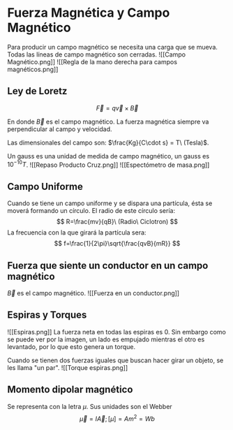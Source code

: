 # Fuerza Magnética y Campo Magnético
Para producir un campo magnético se necesita una carga que se mueva. Todas las líneas de campo magnético son cerradas.
![[Campo Magnético.png]]
![[Regla de la mano derecha para campos magnéticos.png]]
## Ley de Loretz
$$
\vec F=q\vec v\times\vec B
$$

En donde $\vec B$ es el campo magnético. La fuerza magnética siempre va perpendicular al campo y velocidad.

Las dimensionales del campo son: $\frac{Kg}{C\cdot s} = T\ (Tesla)$.

Un gauss es una unidad de medida de campo magnético, un gauss es $10^{-10} T$.
![[Repaso Producto Cruz.png]]
![[Espectómetro de masa.png]]
## Campo Uniforme
Cuando se tiene un campo uniforme y se dispara una partícula, ésta se moverá formando un círculo. El radio de este círculo sería:
$$
R=\frac{mv}{qB}\ (Radio\ Ciclotron)
$$
La frecuencia con la que girará la partícula sera:
$$
f=\frac{1}{2\pi}\sqrt{\frac{qvB}{mR}}
$$
## Fuerza que siente un conductor en un campo magnético
$\vec B$ es el campo magnético.
![[Fuerza en un conductor.png]]
## Espiras y Torques
![[Espiras.png]]
La fuerza neta en todas las espiras es 0. Sin embargo como se puede ver por la imagen, un lado es empujado mientras el otro es levantado, por lo que esto genera un torque.

Cuando se tienen dos fuerzas iguales que buscan hacer girar un objeto, se les llama "un par".
![[Torque espiras.png]]

## Momento dipolar magnético
Se representa con la letra $\mu$. Sus unidades son el Webber
$$
\vec\mu=I\vec A; [\mu]=Am^2=Wb
$$
